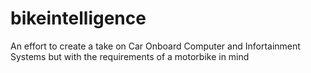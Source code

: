 bikeintelligence
================

An effort to create a take on Car Onboard Computer and Infortainment Systems but with the requirements of a motorbike in mind